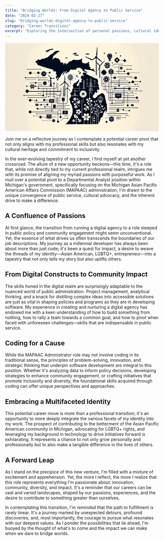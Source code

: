 ```yaml
---
title: "Bridging Worlds: From Digital Agency to Public Service"
date: "2024-02-27"
slug: "bridging-worlds-digital-agency-to-public-service"
category: "Career Transitions"
excerpt: "Exploring the intersection of personal passions, cultural identity, and professional aspirations through a millennial developer's lens..."
---
```


![Map of Michigan with tech and asian influence](./images/representation-michigan.webp)
<br />
<div class="prose prose-lg max-w-none">

  <p>
    Join me on a reflective journey as I contemplate a potential career pivot that not only aligns with my professional skills but also resonates with my cultural heritage and commitment to inclusivity.
  </p>

  <p>
    In the ever-evolving tapestry of my career, I find myself at yet another crossroad. The allure of a new opportunity beckons—this time, it's a role that, while not directly tied to my current professional realm, intrigues me with its promise of aligning my myriad passions with purposeful work. As I mull over a potential pivot to a Departmental Analyst position within Michigan's government, specifically focusing on the Michigan Asian Pacific American Affairs Commission (MAPAAC) administration, I'm drawn to the unique convergence of public service, cultural advocacy, and the inherent drive to make a difference.
  </p>

  <h2 class="text-3xl">A Confluence of Passions</h2>
  <p>
    At first glance, the transition from running a digital agency to a role steeped in public policy and community engagement might seem unconventional. Yet, the essence of what drives us often transcends the boundaries of our job descriptions. My journey as a millennial developer has always been about more than just code; it's been a quest for impact, a desire to weave the threads of my identity—Asian American, LGBTQ+, entrepreneur—into a tapestry that not only tells my story but also uplifts others.
  </p>

  <h2 class="text-3xl">From Digital Constructs to Community Impact</h2>
  <p>
    The skills honed in the digital realm are surprisingly adaptable to the nuanced world of public administration. Project management, analytical thinking, and a knack for distilling complex ideas into accessible solutions are just as vital in shaping policies and programs as they are in developing software. My experience in creating and nurturing a digital agency has endowed me with a keen understanding of how to build something from nothing, how to rally a team towards a common goal, and how to pivot when faced with unforeseen challenges—skills that are indispensable in public service.
  </p>

  <h2 class="text-3xl">Coding for a Cause</h2>
  <p>
    While the MAPAAC Administrator role may not involve coding in its traditional sense, the principles of problem-solving, innovation, and strategic thinking that underpin software development are integral to this position. Whether it's analyzing data to inform policy decisions, developing strategies to enhance community engagement, or crafting initiatives that promote inclusivity and diversity, the foundational skills acquired through coding can offer unique perspectives and approaches.
  </p>

  <h2 class="text-3xl">Embracing a Multifaceted Identity</h2>
  <p>
    This potential career move is more than a professional transition; it's an opportunity to more deeply integrate the various facets of my identity into my work. The prospect of contributing to the betterment of the Asian Pacific American community in Michigan, advocating for LGBTQ+ rights, and leveraging my background in technology to drive initiatives forward is exhilarating. It represents a chance to not only grow personally and professionally but to also make a tangible difference in the lives of others.
  </p>
  <h2 class="text-3xl">A Forward Leap</h2>
  <p>
    As I stand on the precipice of this new venture, I'm filled with a mixture of excitement and apprehension. Yet, the more I reflect, the more I realize that this role represents everything I'm passionate about: innovation, community, diversity, and impact. It's a reminder that our careers can be vast and varied landscapes, shaped by our passions, experiences, and the desire to contribute to something greater than ourselves.
  </p>
  <p> 
    In contemplating this transition, I'm reminded that the path to fulfillment is rarely linear. It's a journey marked by unexpected detours, profound discoveries, and, most importantly, the courage to pursue what resonates with our deepest values. As I ponder the possibilities that lie ahead, I'm buoyed by the thought of what's to come and the impact we can make when we dare to bridge worlds.
  </p>
</div>